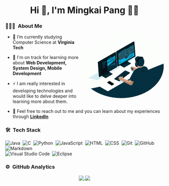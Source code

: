 <h1 align="center">Hi 👋, I'm Mingkai Pang 👨‍💻</h1>

### 👨🏻‍💻 &nbsp;About Me

<img alt="Coding GIF" src="./coding.gif" align="right" height="auto" width="270" style="border-radius:50%">

- 🔭 I’m currently studying Computer Science at **Virginia Tech**

- 🌱 I'm on track for learning more about **Web Development, System Design, Mobile Development**

- ⚡ I am really interested in developing technologies and would like to delve deeper into learning more about them.

- 📄 Feel free to reach out to me and you can learn about my experiences through [**LinkedIn**](https://www.linkedin.com/in/mingkai-pang/)

### 🛠 &nbsp;Tech Stack

![Java](https://img.shields.io/badge/-Java-05122A?style=flat&logo=Java&logoColor=FFA518)&nbsp;
![C](https://img.shields.io/badge/-C-05122A?style=flat&logo=C&logoColor=A8B9CC)&nbsp;
![Python](https://img.shields.io/badge/-Python-05122A?style=flat&logo=python)&nbsp;
![JavaScript](https://img.shields.io/badge/-JavaScript-05122A?style=flat&logo=javascript)&nbsp;
![HTML](https://img.shields.io/badge/-HTML-05122A?style=flat&logo=HTML5)&nbsp;
![CSS](https://img.shields.io/badge/-CSS-05122A?style=flat&logo=CSS3&logoColor=1572B6)&nbsp;
![Git](https://img.shields.io/badge/-Git-05122A?style=flat&logo=git)&nbsp;
![GitHub](https://img.shields.io/badge/-GitHub-05122A?style=flat&logo=github)&nbsp;
![Markdown](https://img.shields.io/badge/-Markdown-05122A?style=flat&logo=markdown)\
![Visual Studio Code](https://img.shields.io/badge/-Visual%20Studio%20Code-05122A?style=flat&logo=visual-studio-code&logoColor=007ACC)&nbsp;
![Eclipse](https://img.shields.io/badge/-Eclipse-05122A?style=flat&logo=eclipse-ide&logoColor=2C2255)

### ⚙️ &nbsp;GitHub Analytics 

<p align="center">
  <a href="https://github.com/k9evin">
    <img align="center" height="180em" src="https://github-readme-stats-coral-five.vercel.app/api?username=k9evin&show_icons=true&theme=material-palenight&include_all_commits=true&count_private=true"/>
  </a>
  <a href="https://github.com/k9evin">
    <img align="center" height="180em" src="https://github-readme-stats-coral-five.vercel.app/api/top-langs/?username=k9evin&layout=compact&langs_count=8&theme=material-palenight&count_private=true"/>
  </a>
</p>

